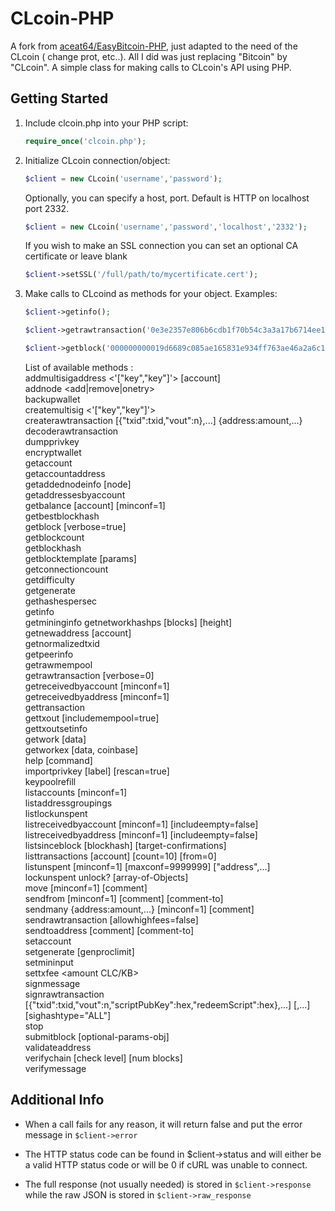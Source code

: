 CLcoin-PHP
===============

A fork from [aceat64/EasyBitcoin-PHP](https://github.com/aceat64/EasyBitcoin-PHP), just adapted to the need of the CLcoin ( change prot, etc..). All I did was just replacing "Bitcoin" by "CLcoin". 
A simple class for making calls to CLcoin's API using PHP.

Getting Started
---------------
1. Include clcoin.php into your PHP script:

    ```php
    require_once('clcoin.php');
    ```
2. Initialize CLcoin connection/object:

    ```php
    $client = new CLcoin('username','password');
    ```

    Optionally, you can specify a host, port. Default is HTTP on localhost port 2332.

    ```php
    $client = new CLcoin('username','password','localhost','2332');
    ```

    If you wish to make an SSL connection you can set an optional CA certificate or leave blank
    ```php
    $client->setSSL('/full/path/to/mycertificate.cert');
    ````

3. Make calls to CLcoind as methods for your object. Examples:

    ```php
    $client->getinfo();
    
    $client->getrawtransaction('0e3e2357e806b6cdb1f70b54c3a3a17b6714ee1f0e68bebb44a74b1efd512098',1);
    
    $client->getblock('000000000019d6689c085ae165831e934ff763ae46a2a6c172b3f1b60a8ce26f');
    ```
    List of available methods :   
        addmultisigaddress <nrequired> <'["key","key"]'> [account]  
        addnode <node> <add|remove|onetry>  
        backupwallet <destination>  
        createmultisig <nrequired> <'["key","key"]'>  
        createrawtransaction [{"txid":txid,"vout":n},...] {address:amount,...}  
        decoderawtransaction <hex string>  
        dumpprivkey <CLcoinaddress>  
        encryptwallet <passphrase>  
        getaccount <CLcoinaddress>  
        getaccountaddress <account>  
        getaddednodeinfo <dns> [node]  
        getaddressesbyaccount <account>  
        getbalance [account] [minconf=1]  
        getbestblockhash  
        getblock <hash> [verbose=true]  
        getblockcount  
        getblockhash <index>  
        getblocktemplate [params]  
        getconnectioncount  
        getdifficulty  
        getgenerate  
        gethashespersec  
        getinfo  
        getmininginfo 
        getnetworkhashps [blocks] [height]  
        getnewaddress [account]  
        getnormalizedtxid <hex string>  
        getpeerinfo  
        getrawmempool  
        getrawtransaction <txid> [verbose=0]  
        getreceivedbyaccount <account> [minconf=1]  
        getreceivedbyaddress <CLcoinaddress> [minconf=1]  
        gettransaction <txid>  
        gettxout <txid> <n> [includemempool=true]  
        gettxoutsetinfo  
        getwork [data]  
        getworkex [data, coinbase]  
        help [command]  
        importprivkey <CLcoinprivkey> [label] [rescan=true]  
        keypoolrefill  
        listaccounts [minconf=1]  
        listaddressgroupings  
        listlockunspent  
        listreceivedbyaccount [minconf=1] [includeempty=false]  
        listreceivedbyaddress [minconf=1] [includeempty=false]  
        listsinceblock [blockhash] [target-confirmations]  
        listtransactions [account] [count=10] [from=0]  
        listunspent [minconf=1] [maxconf=9999999] ["address",...]  
        lockunspent unlock? [array-of-Objects]  
        move <fromaccount> <toaccount> <amount> [minconf=1] [comment]  
        sendfrom <fromaccount> <toCLcoinaddress> <amount> [minconf=1] [comment] [comment-to]  
        sendmany <fromaccount> {address:amount,...} [minconf=1] [comment]  
        sendrawtransaction <hex string> [allowhighfees=false]  
        sendtoaddress <CLcoinaddress> <amount> [comment] [comment-to]  
        setaccount <CLcoinaddress> <account>  
        setgenerate <generate> [genproclimit]  
        setmininput <amount>  
        settxfee <amount CLC/KB>  
        signmessage <CLcoinaddress> <message>  
        signrawtransaction <hex string> [{"txid":txid,"vout":n,"scriptPubKey":hex,"redeemScript":hex},...] [<privatekey1>,...] [sighashtype="ALL"]  
        stop  
        submitblock <hex data> [optional-params-obj]  
        validateaddress <CLcoinaddress>  
        verifychain [check level] [num blocks]  
        verifymessage <CLcoinaddress> <signature> <message>  

Additional Info
---------------
* When a call fails for any reason, it will return false and put the error message in `$client->error`

* The HTTP status code can be found in $client->status and will either be a valid HTTP status code or will be 0 if cURL was unable to connect.

* The full response (not usually needed) is stored in `$client->response` while the raw JSON is stored in `$client->raw_response`
